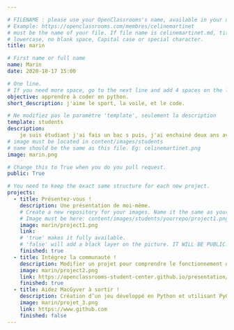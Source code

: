 ```yaml
---

# FILENAME : please use your OpenClassrooms's name, available in your url.
# Example: https://openclassrooms.com/membres/celinemartinet
# must be the name of your file. If file name is celinemartinet.md, title is celinemartinet.
# lowercase, no blank space, Capital case or special character.
title: marin

# First name or full name
name: Marin
date: 2020-10-17 15:00

# One line.
# If you need more space, go to the next line and add 4 spaces on the left, as in 'description'.
objective: apprendre à coder en python.
short_description: j'aime le sport, la voile, et le code.

# Ne modifiez pas le paramètre 'template', seulement la description
template: students
description:
    je suis étudiant j'ai fais un bac s puis, j'ai enchainé deux ans avec une prépa scientifique et cette année j'ai décidé de commencer une formation sur openclassrooms.
# image must be located in content/images/students
# name should be the same as this file. Eg: celinemartinet.png
image: marin.png

# Change this to True when you do you pull request.
public: True

# You need to keep the exact same structure for each new project.
projects:
  - title: Présentez-vous !
    description: Une présentation de moi-même.
    # Create a new repository for your images. Name it the same as your nickname and profile picture.
    # Image must be here: content/images/students/yourrepo/project1.png
    image: marin/project1.png
    link:
    # 'true' makes it fully available.
    # 'false' will add a black layer on the picture. IT WILL BE PUBLIC!
    finished: true
  - title: Intégrez la communauté !
    description: Modifier un projet pour comprendre le fonctionnement de Git, de Github et des pull requests. 
    image: marin/project2.png
    link: https://openclassrooms-student-center.github.io/presentation/students/marin.html
    finished: true
  - title: Aidez MacGyver à sortir !
    description: Création d’un jeu développé en Python et utilisant PyGame.
    image: marin/projet_3.png
    link: https://www.github.com
    finished: false
---
```

